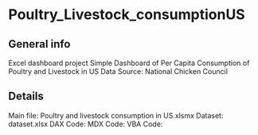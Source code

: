 # Poultry_Livestock_consumptionUS


## General info
Excel dashboard project
Simple Dashboard of Per Capita Consumption of Poultry and Livestock in US
Data Source: National Chicken Council
	
## Details
Main file: Poultry and livestock consumption in US.xlsmx
Dataset: dataset.xlsx
DAX Code: 
MDX Code:
VBA Code:
